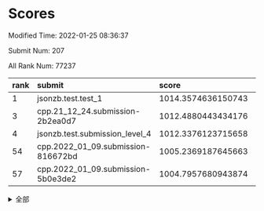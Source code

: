 # Scores

Modified Time: 2022-01-25 08:36:37

Submit Num: 207

All Rank Num: 77237

| rank |               submit               |       score        |       sigma        | pk_num |
| :--- | :--------------------------------- | :----------------- | :----------------- | :----- |
| 1    | jsonzb.test.test_1                 | 1014.3574636150743 | 0.7962637752931472 | 1494   |
| 3    | cpp.21_12_24.submission-2b2ea0d7   | 1012.4880443434176 | 0.7804768001954188 | 1495   |
| 4    | jsonzb.test.submission_level_4     | 1012.3376123715658 | 0.7821344282204402 | 1494   |
| 54   | cpp.2022_01_09.submission-816672bd | 1005.2369187645663 | 0.7318574678796806 | 1497   |
| 57   | cpp.2022_01_09.submission-5b0e3de2 | 1004.7957680943874 | 0.729970903567215  | 1494   |


<details>
<summary>全部</summary>

| rank |                 submit                 |       score        |       sigma        | pk_num |
| :--- | :------------------------------------- | :----------------- | :----------------- | :----- |
| 1    | jsonzb.test.test_1                     | 1014.3574636150743 | 0.7962637752931472 | 1494   |
| 2    | gobigger.level_3.submission_level_3_41 | 1012.5991705693324 | 0.7770274193740407 | 1489   |
| 3    | cpp.21_12_24.submission-2b2ea0d7       | 1012.4880443434176 | 0.7804768001954188 | 1495   |
| 4    | jsonzb.test.submission_level_4         | 1012.3376123715658 | 0.7821344282204402 | 1494   |
| 5    | gobigger.level_3.submission_level_3_43 | 1012.0153410016568 | 0.7727047456007939 | 1493   |
| 6    | gobigger.level_3.submission_level_3_6  | 1011.7459550398025 | 0.7810482846132153 | 1492   |
| 7    | gobigger.level_3.submission_level_3_14 | 1011.0460262219741 | 0.7634199939986563 | 1496   |
| 8    | gobigger.level_3.submission_level_3_9  | 1011.0126154256304 | 0.7479300925395936 | 1487   |
| 9    | gobigger.level_3.submission_level_3_27 | 1011.0112877913515 | 0.7803044419423745 | 1495   |
| 10   | gobigger.level_3.submission_level_3_4  | 1010.945734435465  | 0.7759159586560159 | 1487   |
| 11   | gobigger.level_3.submission_level_3_29 | 1010.8278370613746 | 0.7648295611295288 | 1495   |
| 12   | gobigger.level_3.submission_level_3_12 | 1010.7818154415446 | 0.759977105936901  | 1494   |
| 13   | gobigger.level_3.submission_level_3_21 | 1010.7057254083267 | 0.7571974693966255 | 1491   |
| 14   | gobigger.level_3.submission_level_3_38 | 1010.6710092200818 | 0.7866583346933436 | 1495   |
| 15   | gobigger.level_3.submission_level_3_44 | 1010.6473309748502 | 0.7593445187791157 | 1493   |
| 16   | gobigger.level_3.submission_level_3_45 | 1010.5252944459036 | 0.7723935927516451 | 1496   |
| 17   | gobigger.level_3.submission_level_3_10 | 1010.461988013174  | 0.7734839952679549 | 1491   |
| 18   | gobigger.level_3.submission_level_3_26 | 1010.4294567836142 | 0.766983290097155  | 1493   |
| 19   | gobigger.level_3.submission_level_3_35 | 1010.4117148463246 | 0.7535179439195393 | 1498   |
| 20   | gobigger.level_3.submission_level_3_1  | 1010.3784321677855 | 0.7614264247611382 | 1494   |
| 21   | gobigger.level_3.submission_level_3_42 | 1010.3727890740157 | 0.7411354137378965 | 1495   |
| 22   | gobigger.level_3.submission_level_3_7  | 1010.3117013252684 | 0.778505705589996  | 1488   |
| 23   | gobigger.level_3.submission_level_3_5  | 1010.3101123860152 | 0.7486122767730833 | 1498   |
| 24   | gobigger.level_3.submission_level_3_37 | 1010.2901042381486 | 0.7470873832931857 | 1494   |
| 25   | gobigger.level_3.submission_level_3_39 | 1010.2303603377071 | 0.7776943434111964 | 1499   |
| 26   | gobigger.level_3.submission_level_3_33 | 1010.2294967185547 | 0.7542389688730907 | 1492   |
| 27   | gobigger.level_3.submission_level_3_49 | 1010.1810452771656 | 0.7950080177822204 | 1490   |
| 28   | gobigger.level_3.submission_level_3_48 | 1010.0306426504396 | 0.7642142001107333 | 1489   |
| 29   | gobigger.level_3.submission_level_3_47 | 1010.0020114370627 | 0.764813128787116  | 1494   |
| 30   | gobigger.level_3.submission_level_3_40 | 1009.8636728012144 | 0.749401390051339  | 1494   |
| 31   | gobigger.level_3.submission_level_3_13 | 1009.7961431352423 | 0.7619834292732939 | 1491   |
| 32   | gobigger.level_3.submission_level_3_30 | 1009.7625538894355 | 0.7350064951519415 | 1497   |
| 33   | gobigger.level_3.submission_level_3_11 | 1009.7319245452261 | 0.7469130169370805 | 1491   |
| 34   | gobigger.level_3.submission_level_3_3  | 1009.6824612248365 | 0.760922512221625  | 1493   |
| 35   | gobigger.level_3.submission_level_3_16 | 1009.638008545087  | 0.7671296319638582 | 1495   |
| 36   | gobigger.level_3.submission_level_3_28 | 1009.6138245331916 | 0.746260849764945  | 1491   |
| 37   | gobigger.level_3.submission_level_3_19 | 1009.6046668063541 | 0.7395806751870684 | 1493   |
| 38   | gobigger.level_3.submission_level_3_46 | 1009.5114204606707 | 0.7534634853195669 | 1490   |
| 39   | gobigger.level_3.submission_level_3_2  | 1009.4549804226568 | 0.7492513120609843 | 1493   |
| 40   | gobigger.level_3.submission_level_3_23 | 1009.214248041906  | 0.7681468060239013 | 1492   |
| 41   | gobigger.level_3.submission_level_3_0  | 1009.2058867841639 | 0.7498386265042202 | 1492   |
| 42   | gobigger.level_3.submission_level_3_22 | 1009.185404363193  | 0.755612020714561  | 1491   |
| 43   | gobigger.level_3.submission_level_3_36 | 1009.0893160514514 | 0.7620530788257849 | 1497   |
| 44   | gobigger.level_3.submission_level_3_24 | 1009.0888125090734 | 0.7241965603639937 | 1490   |
| 45   | gobigger.level_3.submission_level_3_17 | 1009.0808372371848 | 0.7287512562116626 | 1490   |
| 46   | gobigger.level_3.submission_level_3_32 | 1009.0771254664521 | 0.7436002299263337 | 1490   |
| 47   | gobigger.level_3.submission_level_3_8  | 1008.9819315128099 | 0.7505999763986846 | 1492   |
| 48   | gobigger.level_3.submission_level_3_34 | 1008.9520980531869 | 0.7381448094751659 | 1494   |
| 49   | gobigger.level_3.submission_level_3_31 | 1008.9516395934219 | 0.7571257304165199 | 1494   |
| 50   | gobigger.level_3.submission_level_3_18 | 1008.8271412765963 | 0.7641959829662064 | 1496   |
| 51   | gobigger.level_3.submission_level_3_25 | 1008.8228041293494 | 0.7536129557874887 | 1491   |
| 52   | gobigger.level_3.submission_level_3_20 | 1008.6119916613164 | 0.7462214153681047 | 1492   |
| 53   | gobigger.level_3.submission_level_3_15 | 1008.3680050117813 | 0.7313534342547691 | 1497   |
| 54   | cpp.2022_01_09.submission-816672bd     | 1005.2369187645663 | 0.7318574678796806 | 1497   |
| 55   | gobigger.level_1.submission_level_1_40 | 1005.1808885183967 | 0.752151398526309  | 1493   |
| 56   | gobigger.level_1.submission_level_1_28 | 1004.810130674648  | 0.7183113604743175 | 1492   |
| 57   | cpp.2022_01_09.submission-5b0e3de2     | 1004.7957680943874 | 0.729970903567215  | 1494   |
| 58   | gobigger.level_1.submission_level_1_46 | 1004.6153240788482 | 0.7252108186281031 | 1496   |
| 59   | gobigger.level_1.submission_level_1_16 | 1004.5128724576529 | 0.7238923652937753 | 1490   |
| 60   | gobigger.level_1.submission_level_1_36 | 1004.3028618929756 | 0.7174136764361293 | 1492   |
| 61   | gobigger.level_1.submission_level_1_18 | 1004.2065924978363 | 0.7163841550588227 | 1496   |
| 62   | gobigger.level_1.submission_level_1_48 | 1004.1069902266715 | 0.7194615347283356 | 1496   |
| 63   | gobigger.level_1.submission_level_1_47 | 1004.0635819531027 | 0.7349074219367849 | 1494   |
| 64   | gobigger.level_1.submission_level_1_22 | 1004.0427347815846 | 0.7197747395726449 | 1492   |
| 65   | gobigger.level_1.submission_level_1_45 | 1004.0389166997148 | 0.7082197803610171 | 1494   |
| 66   | gobigger.level_1.submission_level_1_19 | 1003.9908803777893 | 0.7155275994968185 | 1498   |
| 67   | gobigger.level_1.submission_level_1_15 | 1003.9558021748996 | 0.7123307133101136 | 1497   |
| 68   | gobigger.level_1.submission_level_1_35 | 1003.8655148225542 | 0.7116298880942827 | 1495   |
| 69   | gobigger.level_1.submission_level_1_26 | 1003.8295768052512 | 0.7283828768633279 | 1492   |
| 70   | gobigger.level_1.submission_level_1_43 | 1003.7985696661914 | 0.72288783671271   | 1495   |
| 71   | gobigger.level_1.submission_level_1_41 | 1003.7799984580813 | 0.7365160489922701 | 1497   |
| 72   | gobigger.level_1.submission_level_1_21 | 1003.7547188096681 | 0.7143875953716009 | 1487   |
| 73   | gobigger.level_1.submission_level_1_32 | 1003.716550779695  | 0.7257241507650667 | 1489   |
| 74   | gobigger.level_1.submission_level_1_17 | 1003.6273987056555 | 0.7224124798827699 | 1488   |
| 75   | gobigger.level_1.submission_level_1_49 | 1003.5563152233386 | 0.7127179855094721 | 1486   |
| 76   | gobigger.level_1.submission_level_1_34 | 1003.5559821733252 | 0.711480689785936  | 1488   |
| 77   | gobigger.level_1.submission_level_1_3  | 1003.549353072374  | 0.7153994950644498 | 1490   |
| 78   | gobigger.level_1.submission_level_1_30 | 1003.5433126236243 | 0.7073290768612358 | 1489   |
| 79   | gobigger.level_1.submission_level_1_10 | 1003.3332289311081 | 0.7175659515554228 | 1495   |
| 80   | gobigger.level_1.submission_level_1_37 | 1003.2056747558869 | 0.7109185652268302 | 1493   |
| 81   | gobigger.level_1.submission_level_1_20 | 1003.1963606080018 | 0.72686036464822   | 1494   |
| 82   | gobigger.level_1.submission_level_1_1  | 1003.1142205277704 | 0.7132523811620914 | 1489   |
| 83   | gobigger.level_1.submission_level_1_11 | 1003.0927017654983 | 0.7110284527864459 | 1495   |
| 84   | gobigger.level_1.submission_level_1_6  | 1003.0585516216323 | 0.7110993131800191 | 1493   |
| 85   | gobigger.level_1.submission_level_1_42 | 1003.0469509491222 | 0.7159534125275948 | 1494   |
| 86   | gobigger.level_1.submission_level_1_29 | 1003.0321778497485 | 0.7194825372191321 | 1491   |
| 87   | gobigger.level_1.submission_level_1_23 | 1002.9999257202841 | 0.7085108398692084 | 1489   |
| 88   | gobigger.level_1.submission_level_1_4  | 1002.9858374803422 | 0.7130639248259402 | 1487   |
| 89   | gobigger.level_1.submission_level_1_9  | 1002.8887146822974 | 0.7111710463659445 | 1489   |
| 90   | gobigger.level_1.submission_level_1_39 | 1002.8308932909671 | 0.71732787890812   | 1490   |
| 91   | gobigger.level_1.submission_level_1_2  | 1002.7995431396524 | 0.706304185240364  | 1491   |
| 92   | gobigger.level_1.submission_level_1_13 | 1002.7986321995124 | 0.7155382189764887 | 1491   |
| 93   | gobigger.level_1.submission_level_1_44 | 1002.7585345910279 | 0.7107717720013266 | 1491   |
| 94   | gobigger.level_1.submission_level_1_38 | 1002.7204797703155 | 0.7179915248179543 | 1492   |
| 95   | gobigger.level_1.submission_level_1_8  | 1002.6721395399854 | 0.7083583628502562 | 1492   |
| 96   | gobigger.level_1.submission_level_1_5  | 1002.4595202527031 | 0.7203381657275669 | 1491   |
| 97   | gobigger.level_1.submission_level_1_12 | 1002.3456332994738 | 0.7172714024677972 | 1490   |
| 98   | gobigger.level_1.submission_level_1_31 | 1002.3426676230739 | 0.7191393568873818 | 1486   |
| 99   | gobigger.level_1.submission_level_1_7  | 1002.1605048826378 | 0.7116674009283167 | 1497   |
| 100  | gobigger.level_1.submission_level_1_0  | 1002.0592976080557 | 0.7106309675300639 | 1493   |
| 101  | gobigger.level_1.submission_level_1_25 | 1001.864057153866  | 0.7191787734956189 | 1492   |
| 102  | gobigger.level_1.submission_level_1_27 | 1001.8070741759267 | 0.7159804815874762 | 1493   |
| 103  | gobigger.level_1.submission_level_1_24 | 1001.4433778009632 | 0.7240594881795938 | 1492   |
| 104  | gobigger.level_1.submission_level_1_33 | 1001.3421229776955 | 0.7072835436053475 | 1489   |
| 105  | gobigger.level_1.submission_level_1_14 | 1001.290746650746  | 0.7089480760865059 | 1493   |
| 106  | gobigger.random.submission_random_6    | 997.220790337174   | 0.7262523812396764 | 1494   |
| 107  | gobigger.random.submission_random_33   | 997.1364092372334  | 0.7110151577918123 | 1494   |
| 108  | gobigger.random.submission_random_26   | 997.0451446044559  | 0.7089480292088894 | 1494   |
| 109  | gobigger.random.submission_random_31   | 997.0450834294644  | 0.7068287861888851 | 1495   |
| 110  | gobigger.random.submission_random_8    | 996.9862452368006  | 0.6995234738271207 | 1493   |
| 111  | gobigger.random.submission_random_48   | 996.926619247543   | 0.7011644227369173 | 1493   |
| 112  | gobigger.random.submission_random_19   | 996.8766597621764  | 0.7113114060934375 | 1495   |
| 113  | gobigger.random.submission_random_20   | 996.6926348732452  | 0.6998049803011911 | 1494   |
| 114  | gobigger.random.submission_random_9    | 996.5167454111488  | 0.7119002139025721 | 1492   |
| 115  | gobigger.random.submission_random_42   | 996.4544586717033  | 0.705416254815487  | 1492   |
| 116  | gobigger.random.submission_random_15   | 996.4010735365524  | 0.71212457369831   | 1488   |
| 117  | gobigger.random.submission_random_3    | 996.3423682612939  | 0.7090644587857637 | 1495   |
| 118  | gobigger.random.submission_random_22   | 996.307361433236   | 0.7141429084770563 | 1490   |
| 119  | gobigger.random.submission_random_32   | 996.3027261064902  | 0.7192302579350169 | 1493   |
| 120  | gobigger.random.submission_random_41   | 996.2032427639525  | 0.7226025280688537 | 1487   |
| 121  | gobigger.random.submission_random_47   | 996.1841858049983  | 0.7153405104817668 | 1489   |
| 122  | gobigger.random.submission_random_44   | 996.1772887328023  | 0.706284439599295  | 1491   |
| 123  | gobigger.random.submission_random_37   | 996.0825977138193  | 0.7105908757119764 | 1494   |
| 124  | gobigger.random.submission_random_0    | 996.0739972020081  | 0.7223565754928404 | 1493   |
| 125  | gobigger.random.submission_random_34   | 996.0589068359633  | 0.7278650281058489 | 1492   |
| 126  | gobigger.random.submission_random_24   | 996.0111177718908  | 0.709859012207207  | 1492   |
| 127  | gobigger.random.submission_random_4    | 995.948518009746   | 0.7147975692805542 | 1495   |
| 128  | gobigger.random.submission_random_30   | 995.9029296797     | 0.710694529600863  | 1491   |
| 129  | gobigger.random.submission_random_11   | 995.8759936550462  | 0.7061390993875503 | 1488   |
| 130  | gobigger.random.submission_random_23   | 995.8755143675212  | 0.7257475316644744 | 1491   |
| 131  | gobigger.random.submission_random_46   | 995.8507043127637  | 0.6983908617099206 | 1490   |
| 132  | gobigger.random.submission_random_40   | 995.8209582873194  | 0.7113916341071612 | 1493   |
| 133  | gobigger.random.submission_random_45   | 995.7953205886032  | 0.6999544458291017 | 1490   |
| 134  | gobigger.random.submission_random_1    | 995.7376656739564  | 0.7058900901100571 | 1493   |
| 135  | gobigger.random.submission_random_29   | 995.7347811265851  | 0.7135392043098117 | 1494   |
| 136  | gobigger.random.submission_random_14   | 995.7306787863577  | 0.7093325659441708 | 1491   |
| 137  | gobigger.random.submission_random_28   | 995.7149457988305  | 0.7043704411848875 | 1491   |
| 138  | gobigger.random.submission_random_35   | 995.6409837324319  | 0.7130247994032438 | 1491   |
| 139  | gobigger.random.submission_random_49   | 995.6173993019436  | 0.7269001895708496 | 1495   |
| 140  | gobigger.random.submission_random_5    | 995.5656585732131  | 0.7018510901426155 | 1495   |
| 141  | gobigger.random.submission_random_36   | 995.5400700174281  | 0.7071262955282125 | 1490   |
| 142  | gobigger.random.submission_random_21   | 995.4938095000279  | 0.725849548435063  | 1491   |
| 143  | gobigger.random.submission_random_27   | 995.3848450881259  | 0.7210614394959838 | 1494   |
| 144  | gobigger.random.submission_random_25   | 995.2820097219256  | 0.7082522183469152 | 1497   |
| 145  | gobigger.random.submission_random_18   | 995.2045811673161  | 0.7127104879174737 | 1493   |
| 146  | gobigger.random.submission_random_43   | 995.1925869030823  | 0.7268202434703769 | 1492   |
| 147  | gobigger.random.submission_random_17   | 995.1579669172547  | 0.7218448071642818 | 1492   |
| 148  | gobigger.random.submission_random_39   | 995.1437775402962  | 0.7085944594341318 | 1497   |
| 149  | gobigger.random.submission_random_16   | 995.1230398553828  | 0.713298832255772  | 1484   |
| 150  | gobigger.random.submission_random_7    | 995.0625293743758  | 0.715528800241402  | 1494   |
| 151  | gobigger.random.submission_random_2    | 995.0014686301844  | 0.7190943657271072 | 1490   |
| 152  | gobigger.random.submission_random_12   | 994.9942251808129  | 0.7203386518648828 | 1493   |
| 153  | gobigger.random.submission_random_38   | 994.5430263086588  | 0.7248966255858623 | 1489   |
| 154  | gobigger.random.submission_random_10   | 994.3872139514758  | 0.7059981213669928 | 1492   |
| 155  | gobigger.random.submission_random_13   | 994.3568594520995  | 0.7046207754120695 | 1493   |
| 156  | gobigger.level_2.submission_level_2_13 | 993.4782194048124  | 0.7374912481197401 | 1494   |
| 157  | gobigger.level_2.submission_level_2_22 | 993.4319340900431  | 0.740853987176151  | 1491   |
| 158  | gobigger.level_2.submission_level_2_8  | 993.2510383725895  | 0.7452888187159045 | 1491   |
| 159  | gobigger.level_2.submission_level_2_30 | 992.8631020161226  | 0.7499041369055853 | 1491   |
| 160  | gobigger.level_2.submission_level_2_32 | 992.8622971948622  | 0.7280318205055698 | 1491   |
| 161  | gobigger.level_2.submission_level_2_4  | 992.7541191363196  | 0.7322600686711337 | 1491   |
| 162  | gobigger.level_2.submission_level_2_31 | 992.732257643587   | 0.7513698513658414 | 1497   |
| 163  | gobigger.level_2.submission_level_2_12 | 992.7073078109793  | 0.7380475883424436 | 1494   |
| 164  | gobigger.level_2.submission_level_2_2  | 992.5937970527131  | 0.7246828467419147 | 1488   |
| 165  | gobigger.level_2.submission_level_2_15 | 992.5770973952152  | 0.7620999642947285 | 1490   |
| 166  | gobigger.level_2.submission_level_2_0  | 992.540469256446   | 0.7355263218179149 | 1494   |
| 167  | gobigger.level_2.submission_level_2_47 | 992.5339700730652  | 0.7550958154418795 | 1492   |
| 168  | gobigger.level_2.submission_level_2_10 | 992.4402681084654  | 0.7275577712214024 | 1488   |
| 169  | gobigger.level_2.submission_level_2_28 | 992.4068512818529  | 0.7654860044765034 | 1497   |
| 170  | gobigger.level_2.submission_level_2_42 | 992.386531284458   | 0.7539801305080353 | 1491   |
| 171  | gobigger.level_2.submission_level_2_46 | 992.2767528411337  | 0.7489668570017548 | 1492   |
| 172  | gobigger.level_2.submission_level_2_44 | 992.2442734904199  | 0.7329117304474447 | 1496   |
| 173  | gobigger.level_2.submission_level_2_38 | 992.2364446451235  | 0.7439635784861999 | 1492   |
| 174  | gobigger.level_2.submission_level_2_49 | 992.2266745840285  | 0.7383474807979902 | 1494   |
| 175  | gobigger.level_2.submission_level_2_39 | 992.1884244151515  | 0.7417459842221165 | 1498   |
| 176  | gobigger.level_2.submission_level_2_43 | 992.155985327016   | 0.7385668668416017 | 1494   |
| 177  | gobigger.level_2.submission_level_2_3  | 992.0874732397185  | 0.7421378735964419 | 1495   |
| 178  | gobigger.level_2.submission_level_2_35 | 992.0804959685586  | 0.7451967916506292 | 1494   |
| 179  | gobigger.level_2.submission_level_2_36 | 992.0730779763637  | 0.7677807564336827 | 1496   |
| 180  | gobigger.level_2.submission_level_2_40 | 992.060549352269   | 0.7571119662462743 | 1490   |
| 181  | gobigger.level_2.submission_level_2_25 | 992.0455943429706  | 0.7488362552756728 | 1497   |
| 182  | gobigger.level_2.submission_level_2_5  | 991.9628314758113  | 0.7418891073201935 | 1494   |
| 183  | gobigger.level_2.submission_level_2_48 | 991.9132569561757  | 0.7449407906263926 | 1494   |
| 184  | gobigger.level_2.submission_level_2_17 | 991.863896070764   | 0.7487082863582957 | 1492   |
| 185  | gobigger.level_2.submission_level_2_33 | 991.7746161923101  | 0.7458845101842391 | 1497   |
| 186  | gobigger.level_2.submission_level_2_45 | 991.7550988660126  | 0.7535472364388887 | 1492   |
| 187  | gobigger.level_2.submission_level_2_1  | 991.7502693136622  | 0.7453650522315056 | 1490   |
| 188  | gobigger.level_2.submission_level_2_21 | 991.7027517282336  | 0.725117316389608  | 1490   |
| 189  | gobigger.level_2.submission_level_2_20 | 991.5894825451919  | 0.7497285814819991 | 1489   |
| 190  | gobigger.level_2.submission_level_2_19 | 991.5421615000015  | 0.7399750002966222 | 1491   |
| 191  | gobigger.level_2.submission_level_2_9  | 991.443819330887   | 0.7519241584232964 | 1492   |
| 192  | gobigger.level_2.submission_level_2_23 | 991.3592285485773  | 0.7442171033849903 | 1487   |
| 193  | gobigger.level_2.submission_level_2_34 | 991.349352082121   | 0.735229325047421  | 1493   |
| 194  | gobigger.level_2.submission_level_2_24 | 991.3033494023123  | 0.748556740089704  | 1494   |
| 195  | gobigger.level_2.submission_level_2_11 | 991.3033447348411  | 0.7392340858405825 | 1493   |
| 196  | gobigger.level_2.submission_level_2_41 | 991.2570573701366  | 0.7446021593610316 | 1494   |
| 197  | gobigger.level_2.submission_level_2_14 | 991.1821623403137  | 0.743454885383934  | 1489   |
| 198  | gobigger.level_2.submission_level_2_26 | 991.048624174052   | 0.7510755352420998 | 1495   |
| 199  | gobigger.level_2.submission_level_2_29 | 991.0443781149182  | 0.7554454438264914 | 1499   |
| 200  | gobigger.level_2.submission_level_2_18 | 990.8003502109394  | 0.7469149059845605 | 1492   |
| 201  | gobigger.level_2.submission_level_2_37 | 990.7673720201121  | 0.754322097598944  | 1494   |
| 202  | gobigger.level_2.submission_level_2_6  | 990.7151794258402  | 0.7451839883540213 | 1497   |
| 203  | gobigger.level_2.submission_level_2_27 | 990.5750186376829  | 0.7748541154284334 | 1489   |
| 204  | gobigger.level_2.submission_level_2_16 | 990.4558074911082  | 0.7706795705425465 | 1489   |
| 205  | gobigger.level_2.submission_level_2_7  | 990.3445991797261  | 0.7544851009790869 | 1494   |
| 206  | gobigger.none.submission_none_0        | 976.9836472252993  | 1.3557719428296187 | 1494   |
| 207  | gobigger.none.submission_none_1        | 976.5350795988186  | 1.3781126043190493 | 1494   |

</details>